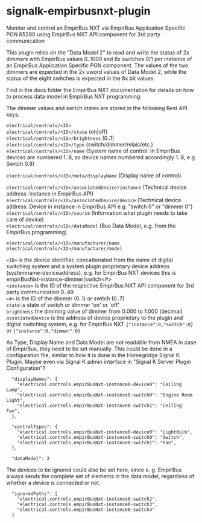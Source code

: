 # signalk-empirbusnxt-plugin
Monitor and control an EmpirBus NXT via EmpirBus Application Specific PGN 65280 using EmpirBus NXT API component for 3rd party communication

This plugin relies on the "Data Model 2" to read and write the status of 2x dimmers with EmpirBus values 0..1000 and 8x switches 0/1 per instance of an EmpirBus Application Specific PGN component. The values of the two dimmers are expected in the 2x uword values of Data Model 2, while the status of the eight switches is expected in the 8x bit values.

Find in the docs folder the EmpirBus NXT documentation for details on how to process data model in EmpirBus NXT programming.

The dimmer values and switch states are stored in the following Rest API keys:

`electrical/controls/<ID>`  
`electrical/controls/<ID>/state`  (on|off)  
`electrical/controls/<ID>/brightness`  (0..1)  
`electrical/controls/<ID>/type`   (switch/dimmer/relais/etc.)  
`electrical/controls/<ID>/name`   (System name of control. In EmpirBus devices are numbered 1..8, so device names numbered accordingly 1..8, e.g. Switch 0.8)  

`electrical/controls/<ID>/meta/displayName`   (Display name of control)  

`electrical/controls/<ID>/associatedDevice/instance` (Technical device address: Instance in EmpirBus API)    
`electrical/controls/<ID>/associatedDevice/device` (Technical device address: Device in instance in EmpirBus API e.g. "switch 0" or "dimmer 0")  
`electrical/controls/<ID>/source` (Information what plugin needs to take care of device)  
`electrical/controls/<ID>/dataModel` (Bus Data Model, e.g. from the EmpirBus programming)  

`electrical/controls/<ID>/manufacturer/name`  
`electrical/controls/<ID>/manufacturer/model`  

`<ID>` is the device identifier, concattenated from the name of digital switching system and a system plugin proprietary device address (systemname-deviceaddress), e.g. for EmpirBus NXT devices this is empirBusNxt-instance<instance>-dimmer|switch<#>  
`<instance>` is the ID of the respective EmpirBus NXT API component for 3rd party communication 0..49  
`<#>` is the ID of the dimmer (0..1) or switch (0..7)  
`state` is state of switch or dimmer 'on' or 'off'  
`brightness` the dimming value of dimmer from 0.000 to 1.000 (decimal)  
`associatedDevice` is the address of device proprietary to the plugin and digital switching system, e.g. for EmpirBus NXT   `{"instance":0,"switch":0}` or `{"instance":0,"dimmer":0}`

As Type, Display Name and Data Model are not readable from NMEA in case of EmpirBus, they need to be set manually. This could be done in a configuration file, similar to how it is done in the Homegridge Signal K Plugin. Maybe even via Signal K admin interface in "Signal K Server Plugin Configuration"?

      "displayNames": {  
        "electrical.controls.empirBusNxt-instance0-device0": "Ceiling Lamp",  
        "electrical.controls.empirBusNxt-instance0-switch0": "Engine Room Light",  
        "electrical.controls.empirBusNxt-instance0-switch1": "Ceiling Fan",  
      },  

      "controlTypes": {  
        "electrical.controls.empirBusNxt-instance0-device0": "LightBulb",  
        "electrical.controls.empirBusNxt-instance0-switch0": "Switch",  
        "electrical.controls.empirBusNxt-instance0-switch1": "Fan",  
      },  

      "dataModel": 2


The devices to be ignored could also be set here, since e. g. EmpirBus always sends the complete set of elements in the data model, regardless of whether a device is connected or not.

      "ignoredPaths": [  
        "electrical.controls.empirBusNxt-instance0-switch2",  
        "electrical.controls.empirBusNxt-instance0-switch3",  
        "electrical.controls.empirBusNxt-instance0-switch4"  
      ]  
